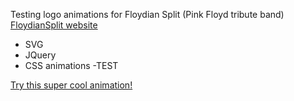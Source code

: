 Testing logo animations for Floydian Split (Pink Floyd tribute band)
<a href="http://floydian.vfdesign.org" target="_blank">FloydianSplit website</a>

- SVG
- JQuery
- CSS animations
-TEST

<a href="http://vfdesign.org/SVG/" target="_blank">Try this super cool animation!</a>
